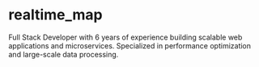 # realtime_map
Full Stack Developer with 6 years of experience building scalable web applications and microservices. Specialized in performance optimization and large-scale data processing.
